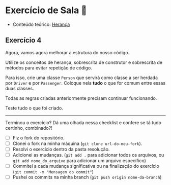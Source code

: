 # Exercício de Sala 🏫  

- Conteúdo teórico: 
[Herança](https://github.com/reprograma/on21-imersao-js-S6-Prototype-2/blob/main/README.md#heran%C3%A7a)

## Exercício 4

Agora, vamos agora melhorar a estrutura do nosso código.

Utilize os conceitos de herança, sobrescrita de construtor e sobrescrita de métodos para evitar repetição de código.

Para isso, crie uma classe `Person` que servirá como classe a ser herdada por `Driver` e por `Passenger`.
Coloque nela **tudo** o que for comum entre essas duas classes.

Todas as regras criadas anteriormente precisam continuar funcionando.

Teste tudo o que foi criado.

---

Terminou o exercício? Dá uma olhada nessa checklist e confere se tá tudo certinho, combinado?!

- [ ] Fiz o fork do repositório.
- [ ] Clonei o fork na minha máquina (`git clone url-do-meu-fork`).
- [ ] Resolvi o exercício dentro da pasta resolução.
- [ ] Adicionei as mudanças. (`git add .` para adicionar todos os arquivos, ou `git add nome_do_arquivo` para adicionar um arquivo específico)
- [ ] Commitei a cada mudança significativa ou na finalização do exercício (`git commit -m "Mensagem do commit"`)
- [ ] Pushei os commits na minha branch (`git push origin nome-da-branch`)
